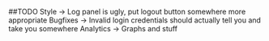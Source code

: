 ##TODO
Style      -> Log panel is ugly, put logout button somewhere more appropriate 
Bugfixes   -> Invalid login credentials should actually tell you and take you somewhere
Analytics  -> Graphs and stuff